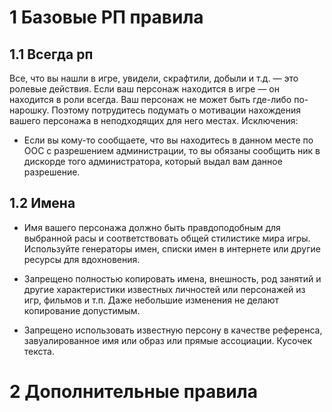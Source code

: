 # 1 Базовые РП правила

## 1.1 Всегда рп

Все, что вы нашли в игре, увидели, скрафтили, добыли и т.д. — это ролевые действия. Если ваш персонаж находится в игре — он находится в роли всегда. Ваш персонаж не может быть где-либо по-нарошку. Поэтому потрудитесь подумать о мотивации нахождения вашего персонажа в неподходящих для него местах. Исключения:
- Если вы кому-то сообщаете, что вы находитесь в данном месте по ООС с разрешением администрации, то вы обязаны сообщить ник в дискорде того администратора, который выдал вам данное разрешение.

## 1.2 Имена

- Имя вашего персонажа должно быть правдоподобным для выбранной расы и соответствовать общей стилистике мира игры. Используйте генераторы имен, списки имен в интернете или другие ресурсы для вдохновения.


- Запрещено полностью копировать имена, внешность, род занятий и другие характеристики известных личностей или персонажей из игр, фильмов и т.п. Даже небольшие изменения не делают копирование допустимым.
- Запрещено использовать известную персону в качестве референса, завуалированное имя или образ или прямые ассоциации.
Кусочек текста.

# 2 Дополнительные правила
